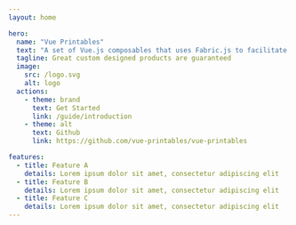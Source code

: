 ```yaml
---
layout: home

hero:
  name: "Vue Printables"
  text: "A set of Vue.js composables that uses Fabric.js to facilitate designing a custom product."
  tagline: Great custom designed products are guaranteed
  image:
    src: /logo.svg
    alt: logo
  actions:
    - theme: brand
      text: Get Started
      link: /guide/introduction
    - theme: alt
      text: Github
      link: https://github.com/vue-printables/vue-printables

features:
  - title: Feature A
    details: Lorem ipsum dolor sit amet, consectetur adipiscing elit
  - title: Feature B
    details: Lorem ipsum dolor sit amet, consectetur adipiscing elit
  - title: Feature C
    details: Lorem ipsum dolor sit amet, consectetur adipiscing elit
---
```

